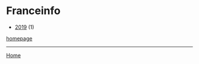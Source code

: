 # Franceinfo

  * [2019](./franceinfo-2019.md) (1)

[homepage](https://www.francetvinfo.fr/)

----

[Home](../index.md)

